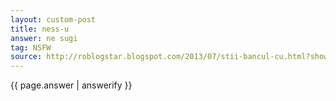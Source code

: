 ```yaml
---
layout: custom-post
title: ness-u
answer: ne sugi
tag: NSFW
source: http://roblogstar.blogspot.com/2013/07/stii-bancul-cu.html?showComment=1627690414697&m=1#c303814427452399029
---
```


{{ page.answer | answerify }}